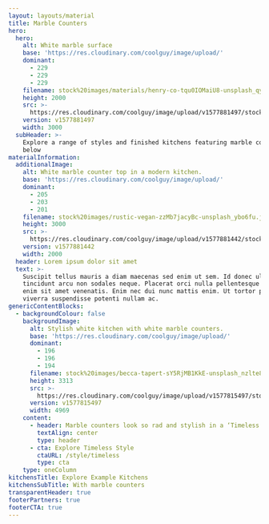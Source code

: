 ```yaml
---
layout: layouts/material
title: Marble Counters
hero:
  hero:
    alt: White marble surface
    base: 'https://res.cloudinary.com/coolguy/image/upload/'
    dominant:
      - 229
      - 229
      - 229
    filename: stock%20images/materials/henry-co-tqu0IOMaiU8-unsplash_qy6bz6.jpg
    height: 2000
    src: >-
      https://res.cloudinary.com/coolguy/image/upload/v1577881497/stock%20images/materials/henry-co-tqu0IOMaiU8-unsplash_qy6bz6.jpg
    version: v1577881497
    width: 3000
  subHeader: >-
    Explore a range of styles and finished kitchens featuring marble counters
    below
materialInformation:
  additionalImage:
    alt: White marble counter top in a modern kitchen.
    base: 'https://res.cloudinary.com/coolguy/image/upload/'
    dominant:
      - 205
      - 203
      - 201
    filename: stock%20images/rustic-vegan-zzMb7jacyBc-unsplash_ybo6fu.jpg
    height: 3000
    src: >-
      https://res.cloudinary.com/coolguy/image/upload/v1577881442/stock%20images/rustic-vegan-zzMb7jacyBc-unsplash_ybo6fu.jpg
    version: v1577881442
    width: 2000
  header: Lorem ipsum dolor sit amet
  text: >-
    Suscipit tellus mauris a diam maecenas sed enim ut sem. Id donec ultrices
    tincidunt arcu non sodales neque. Placerat orci nulla pellentesque dignissim
    enim sit amet venenatis. Enim nec dui nunc mattis enim. Ut tortor pretium
    viverra suspendisse potenti nullam ac.
genericContentBlocks:
  - backgroundColour: false
    backgroundImage:
      alt: Stylish white kitchen with white marble counters.
      base: 'https://res.cloudinary.com/coolguy/image/upload/'
      dominant:
        - 196
        - 196
        - 194
      filename: stock%20images/becca-tapert-sY5RjMB1KkE-unsplash_nzlte8.jpg
      height: 3313
      src: >-
        https://res.cloudinary.com/coolguy/image/upload/v1577815497/stock%20images/becca-tapert-sY5RjMB1KkE-unsplash_nzlte8.jpg
      version: v1577815497
      width: 4969
    content:
      - header: Marble counters look so rad and stylish in a ‘Timeless’ style kitchen
        textAlign: center
        type: header
      - cta: Explore Timeless Style
        ctaURL: /style/timeless
        type: cta
    type: oneColumn
kitchensTitle: Explore Example Kitchens
kitchensSubTitle: With marble counters
transparentHeader: true
footerPartners: true
footerCTA: true
---
```

